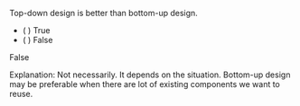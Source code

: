 <panel header=":lock::key: Which is better?">
<question>

Top-down design is better than bottom-up design.

- ( ) True
- ( ) False

<div slot="answer">

False

Explanation: Not necessarily. It depends on the situation. Bottom-up design may be preferable when there are lot of existing components we want to reuse. 

</div>
</question>
</panel>

